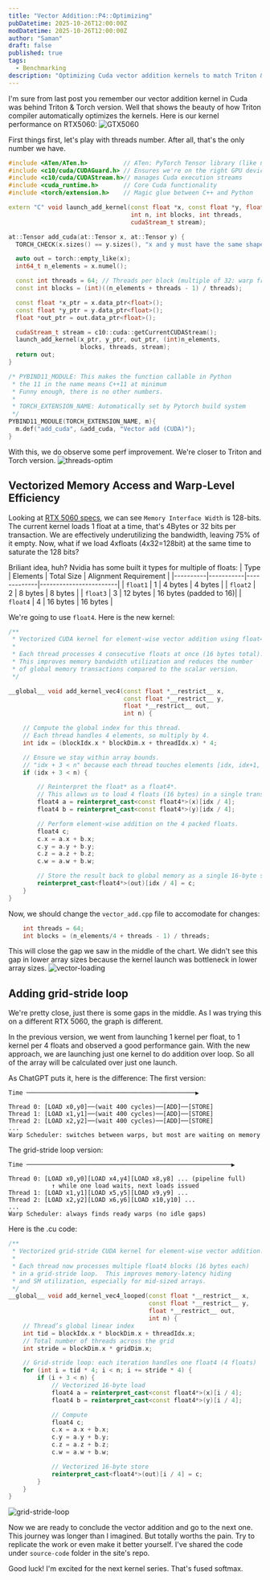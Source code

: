 ```yaml
---
title: "Vector Addition::P4::Optimizing"
pubDatetime: 2025-10-26T12:00:00Z
modDatetime: 2025-10-26T12:00:00Z
author: "Saman"
draft: false
published: true
tags:
  - Benchmarking
description: "Optimizing Cuda vector addition kernels to match Triton & Torch"
---
```

I'm sure from last post you remember our vector addition kernel in Cuda was behind Triton & Torch version.
Well that shows the beauty of how Triton compiler automatically optimizes the kernels.
Here is our kernel performance on RTX5060:
![GTX5060](../../assets/images/GTX5060.png)

First things first, let's play with threads number. After all, that's the only number we have.

```cpp
#include <ATen/ATen.h>          // ATen: PyTorch Tensor library (like numpy)
#include <c10/cuda/CUDAGuard.h> // Ensures we're on the right GPU device
#include <c10/cuda/CUDAStream.h>// manages Cuda execution streams
#include <cuda_runtime.h>       // Core Cuda functionality
#include <torch/extension.h>    // Magic glue between C++ and Python

extern "C" void launch_add_kernel(const float *x, const float *y, float *out,
                                  int n, int blocks, int threads,
                                  cudaStream_t stream);

at::Tensor add_cuda(at::Tensor x, at::Tensor y) {
  TORCH_CHECK(x.sizes() == y.sizes(), "x and y must have the same shape")

  auto out = torch::empty_like(x);
  int64_t n_elements = x.numel();

  const int threads = 64; // Threads per block (multiple of 32: warp friendly!)
  const int blocks = (int)((n_elements + threads - 1) / threads);

  const float *x_ptr = x.data_ptr<float>();
  const float *y_ptr = y.data_ptr<float>();
  float *out_ptr = out.data_ptr<float>();

  cudaStream_t stream = c10::cuda::getCurrentCUDAStream();
  launch_add_kernel(x_ptr, y_ptr, out_ptr, (int)n_elements,
                    blocks, threads, stream);
  return out;
}

/* PYBIND11_MODULE: This makes the function callable in Python
 * the 11 in the name means C++11 at minimum
 * Funny enough, there is no other numbers.
 *
 * TORCH_EXTENSION_NAME: Automatically set by Pytorch build system
 */
PYBIND11_MODULE(TORCH_EXTENSION_NAME, m){
  m.def("add_cuda", &add_cuda, "Vector add (CUDA)");
}
```

With this, we do observe some perf improvement. We're closer to Triton and Torch version.
![threads-optim](../../assets/images/art3-threads.png)

## Vectorized Memory Access and Warp-Level Efficiency
Looking at [RTX 5060 specs](https://www.nvidia.com/en-us/geforce/graphics-cards/50-series/rtx-5060-family/), we can see `Memory Interface Width` is 128-bits. The current kernel loads 1 float at a time, that's 4Bytes or 32 bits per transaction. We are effectively underutilizing the bandwidth, leaving 75% of it empty. Now, what if we load 4xfloats (4x32=128bit) at the same time to saturate the 128 bits?

Briliant idea, huh? Nvidia has some built it types for multiple of floats:
| Type    | Elements | Total Size | Alignment Requirement |
|----------|-----------|-------------|------------------------|
| `float1` | 1         | 4 bytes     | 4 bytes                |
| `float2` | 2         | 8 bytes     | 8 bytes                |
| `float3` | 3         | 12 bytes    | 16 bytes (padded to 16)|
| `float4` | 4         | 16 bytes    | 16 bytes               |

We're going to use `float4`. Here is the new kernel:
```cpp
/**
 * Vectorized CUDA kernel for element-wise vector addition using float4.
 *
 * Each thread processes 4 consecutive floats at once (16 bytes total).
 * This improves memory bandwidth utilization and reduces the number
 * of global memory transactions compared to the scalar version.
 */

__global__ void add_kernel_vec4(const float *__restrict__ x,
                                const float *__restrict__ y,
                                float *__restrict__ out,
                                int n) {

    // Compute the global index for this thread.
    // Each thread handles 4 elements, so multiply by 4.
    int idx = (blockIdx.x * blockDim.x + threadIdx.x) * 4;

    // Ensure we stay within array bounds.
    // "idx + 3 < n" because each thread touches elements [idx, idx+1, idx+2, idx+3].
    if (idx + 3 < n) {

        // Reinterpret the float* as a float4*.
        // This allows us to load 4 floats (16 bytes) in a single transaction.
        float4 a = reinterpret_cast<const float4*>(x)[idx / 4];
        float4 b = reinterpret_cast<const float4*>(y)[idx / 4];

        // Perform element-wise addition on the 4 packed floats.
        float4 c;
        c.x = a.x + b.x;
        c.y = a.y + b.y;
        c.z = a.z + b.z;
        c.w = a.w + b.w;

        // Store the result back to global memory as a single 16-byte store.
        reinterpret_cast<float4*>(out)[idx / 4] = c;
    }
}
```

Now, we should change the `vector_add.cpp` file to accomodate for changes:

```cpp
    int threads = 64;
    int blocks = (n_elements/4 + threads - 1) / threads;
```

This will close the gap we saw in the middle of the chart. We didn't see this gap in lower array sizes because the kernel launch was bottleneck in lower array sizes.
![vector-loading](../../assets/images/art3-vector-loading.png)

## Adding grid-stride loop
We're pretty close, just there is some gaps in the middle. As I was trying this on a different RTX 5060, the graph is different.

In the previous version, we went from launching 1 kernel per float, to 1 kernel per 4 floats and observed a good performance gain. With the new approach,
we are launching just one kernel to do addition over loop. So all of the array will be calculated over just one launch.

As ChatGPT puts it, here is the difference:
The first version:
```
Time ───────────────────────────────────────────────▶

Thread 0: [LOAD x0,y0]──(wait 400 cycles)──[ADD]──[STORE]
Thread 1: [LOAD x1,y1]──(wait 400 cycles)──[ADD]──[STORE]
Thread 2: [LOAD x2,y2]──(wait 400 cycles)──[ADD]──[STORE]
...
Warp Scheduler: switches between warps, but most are waiting on memory

```


The grid-stride loop version:
```
Time ─────────────────────────────────────────────────────────▶

Thread 0: [LOAD x0,y0][LOAD x4,y4][LOAD x8,y8] ... (pipeline full)
            ↑ while one load waits, next loads issued
Thread 1: [LOAD x1,y1][LOAD x5,y5][LOAD x9,y9] ...
Thread 2: [LOAD x2,y2][LOAD x6,y6][LOAD x10,y10] ...
...
Warp Scheduler: always finds ready warps (no idle gaps)

```


Here is the .cu code:
```cpp
/**
 * Vectorized grid-stride CUDA kernel for element-wise vector addition.
 *
 * Each thread now processes multiple float4 blocks (16 bytes each)
 * in a grid-stride loop.  This improves memory-latency hiding
 * and SM utilization, especially for mid-sized arrays.
 */
__global__ void add_kernel_vec4_looped(const float *__restrict__ x,
                                       const float *__restrict__ y,
                                       float *__restrict__ out,
                                       int n) {
    // Thread’s global linear index
    int tid = blockIdx.x * blockDim.x + threadIdx.x;
    // Total number of threads across the grid
    int stride = blockDim.x * gridDim.x;

    // Grid-stride loop: each iteration handles one float4 (4 floats)
    for (int i = tid * 4; i < n; i += stride * 4) {
        if (i + 3 < n) {
            // Vectorized 16-byte load
            float4 a = reinterpret_cast<const float4*>(x)[i / 4];
            float4 b = reinterpret_cast<const float4*>(y)[i / 4];

            // Compute
            float4 c;
            c.x = a.x + b.x;
            c.y = a.y + b.y;
            c.z = a.z + b.z;
            c.w = a.w + b.w;

            // Vectorized 16-byte store
            reinterpret_cast<float4*>(out)[i / 4] = c;
        }
    }
}

```



![grid-stride-loop](../../assets/images/art3-looped.png)

Now we are ready to conclude the vector addition and go to the next one. This journey was longer than I imagined.
But totally worths the pain. Try to replicate the work or even make it better yourself. I've shared the code under `source-code` folder in the site's repo.

Good luck! I'm excited for the next kernel series. That's fused softmax.